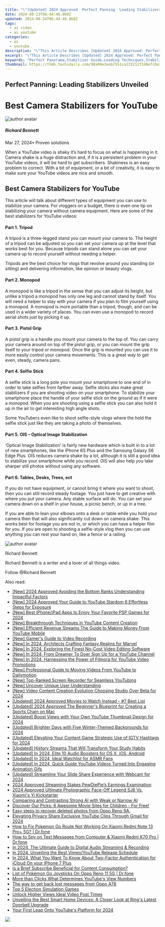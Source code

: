 ```yaml
---
title: "\"[Updated] 2024 Approved  Perfect Panning  Leading Stabilizers Unveiled\""
date: 2024-08-23T06:44:48.860Z
updated: 2024-08-24T06:44:48.860Z
tags:
  - ai video
  - ai youtube
categories:
  - ai
  - youtube
description: "\"This Article Describes [Updated] 2024 Approved: Perfect Panning: Leading Stabilizers Unveiled\""
excerpt: "\"This Article Describes [Updated] 2024 Approved: Perfect Panning: Leading Stabilizers Unveiled\""
keywords: "Perfect Panorama,Stabilizer Guide,Leading Techniques,Stability Mastery,Pan Sharpness Secrets,Balance in Panning,Stabilizers Unlocked"
thumbnail: https://thmb.techidaily.com/98a99e3eeb7551ca233212f1d8efc0e3f75521feec7e96aa9478cde7f5ee2f72.jpg
---
```


## Perfect Panning: Leading Stabilizers Unveiled

# Best Camera Stabilizers for YouTube

![author avatar](https://images.wondershare.com/filmora/article-images/richard-bennett.jpg)

##### Richard Bennett

 Mar 27, 2024• Proven solutions

 When a YouTube video is shaky it’s hard to focus on what is happening in it. Camera shake is a huge distraction and, if it is a persistent problem in your YouTube videos, it will be hard to get subscribers. Shakiness is an easy problem to correct. With a bit of equipment, or a bit of creativity, it is easy to make sure your YouTube videos are nice and smooth.

## Best Camera Stabilizers for YouTube

 This article will talk about different types of equipment you can use to stabilize your camera. For vloggers on a budget, there is even one tip on stabilizing your camera without camera equipment. Here are some of the best stabilizers for YouTube videos:

#### Part 1\. Tripod

 A tripod is a three-legged stand you can mount your camera to. The height of a tripod can be adjusted so you can set your camera up at the level that works best for you. Because tripods can stand alone you can set your camera up to record yourself without needing a helper.

 Tripods are the best choice for vlogs that revolve around you standing (or sitting) and delivering information, like opinion or beauty vlogs.

#### Part 2\. Monopod

 A monopod is like a tripod in the sense that you can adjust its height, but unlike a tripod a monopod has only one leg and cannot stand by itself. You will need a helper to stay with your camera if you plan to film yourself using a monopod. A monopod is more portable than a tripod, though, and can be used in a wider variety of places. You can even use a monopod to record aerial shots just by picking it up.

#### Part 3\. Pistol Grip

 A pistol grip is a handle you mount your camera to the top of. You can carry your camera around on top of the pistol grip, or you can mount the grip itself to your tripod or monopod. Once the grip is mounted you can use it to more easily control your camera movements. This is a great way to get even, steady, camera pans.

#### Part 4\. Selfie Stick

 A selfie stick is a long pole you mount your smartphone to one end of in order to take selfies from farther away. Selfie sticks also make great stabilizers if you are shooting video on your smartphone. To stabilize your smartphone place the handle of your selfie stick on the ground as if it were a monopod. When you are shooting using a selfie stick you can also hold it up in the air to get interesting high angle shots.

 Some YouTubers even like to shoot selfie-style vlogs where the hold the selfie stick just like they are taking a photo of themselves.

#### Part 5\. OIS – Optical Image Stabilization

 ‘Optical Image Stabilization’ is fairly new hardware which is built in to a lot of new smartphones, like the iPhone 6S Plus and the Samsung Galaxy S6 Edge Plus. OIS reduces camera shake by a lot, although it is still a good idea to stabilize your smartphone while you record. OIS will also help you take sharper still photos without using any software.

#### Part 6\. Tables, Desks, Trees, ect

 If you do not have equipment, or cannot bring it where you want to shoot, then you can still record steady footage. You just have to get creative with where you put your camera. Any stable surface will do. You can set your camera down on a shelf in your house, a picnic bench, or up in a tree.

 If you are able to lean your elbows onto a desk or table while you hold your camera then that will also significantly cut down on camera shake. This works best for footage you are not in, or which you can have a helper film for you. If you are open to shooting a selfie-style vlog then you can use anything you can rest your hand on, like a fence or a railing.

![author avatar](https://images.wondershare.com/filmora/article-images/richard-bennett.jpg)

Richard Bennett

Richard Bennett is a writer and a lover of all things video.

Follow @Richard Bennett


<ins class="adsbygoogle"
     style="display:block"
     data-ad-format="autorelaxed"
     data-ad-client="ca-pub-7571918770474297"
     data-ad-slot="1223367746"></ins>



<ins class="adsbygoogle"
     style="display:block"
     data-ad-client="ca-pub-7571918770474297"
     data-ad-slot="8358498916"
     data-ad-format="auto"
     data-full-width-responsive="true"></ins>

<span class="atpl-alsoreadstyle">Also read:</span>
<div><ul>
<li><a href="https://youtube-data.techidaily.com/024-approved-avoiding-the-bottom-ranks-understanding-impactful-factors/"><u>[New] 2024 Approved  Avoiding the Bottom Ranks  Understanding Impactful Factors</u></a></li>
<li><a href="https://youtube-data.techidaily.com/024-approved-your-guide-to-youtube-stardom-6-effortless-steps-for-exposure/"><u>[New] 2024 Approved  Your Guide to YouTube Stardom  6 Effortless Steps for Exposure</u></a></li>
<li><a href="https://screen-activity-recording.techidaily.com/new-best-iphoneipad-apps-to-enjoy-your-favorite-psp-games-for-2024/"><u>[New] Best iPhone/iPad Apps to Enjoy Your Favorite PSP Games for 2024</u></a></li>
<li><a href="https://youtube-data.techidaily.com/reakthrough-techniques-in-youtube-content-creation/"><u>[New] Breakthrough Techniques in YouTube Content Creation</u></a></li>
<li><a href="https://youtube-data.techidaily.com/fficient-revenue-streams-the-guide-to-making-money-from-youtube-mobile/"><u>[New] Efficient Revenue Streams  The Guide to Making Money From YouTube Mobile</u></a></li>
<li><a href="https://youtube-data.techidaily.com/amers-guide-to-video-recording/"><u>[New] Gamer's Guide to Video Recording</u></a></li>
<li><a href="https://youtube-data.techidaily.com/n-2024-architects-crafting-fantasy-realms-for-marvel/"><u>[New] In 2024, Architects Crafting Fantasy Realms for Marvel</u></a></li>
<li><a href="https://youtube-data.techidaily.com/n-2024-exploring-the-finest-no-cost-video-editing-software/"><u>[New] In 2024, Exploring the Finest No-Cost Video Editing Software</u></a></li>
<li><a href="https://youtube-data.techidaily.com/n-2024-from-dreamer-to-doer-sign-up-for-a-youtube-channel/"><u>[New] In 2024, From Dreamer To Doer  Sign Up for a YouTube Channel</u></a></li>
<li><a href="https://youtube-data.techidaily.com/n-2024-harnessing-the-power-of-filmora-for-youtube-video-promotions/"><u>[New] In 2024, Harnessing the Power of Filmora for YouTube Video Promotions</u></a></li>
<li><a href="https://youtube-data.techidaily.com/rofessional-guide-to-moving-videos-from-youtube-to-dailymotion/"><u>[New] Professional Guide to Moving Videos From YouTube to Dailymotion</u></a></li>
<li><a href="https://youtube-data.techidaily.com/op-ranked-screen-recorder-for-seamless-youtubing/"><u>[New] Top-Ranked Screen Recorder for Seamless YouTubing</u></a></li>
<li><a href="https://youtube-data.techidaily.com/ncover-unique-user-understanding/"><u>[New] Uncover Unique User Understanding</u></a></li>
<li><a href="https://youtube-data.techidaily.com/ideo-content-creation-evolution-choosing-studio-over-beta-for-2024/"><u>[New] Video Content Creation Evolution  Choosing Studio Over Beta for 2024</u></a></li>
<li><a href="https://youtube-data.techidaily.com/ed-2024-approved-movies-to-watch-instead-7-best-list/"><u>[Updated] 2024 Approved  Movies to Watch Instead - #7 Best List</u></a></li>
<li><a href="https://youtube-data.techidaily.com/ed-2024-approved-the-beginners-blueprint-for-creating-a-sports-chain-on-mac/"><u>[Updated] 2024 Approved  The Beginner's Blueprint for Creating a Sports Chain on Mac</u></a></li>
<li><a href="https://youtube-data.techidaily.com/ed-boost-views-with-your-own-youtube-thumbnail-design-for-2024/"><u>[Updated] Boost Views with Your Own YouTube Thumbnail Design for 2024</u></a></li>
<li><a href="https://youtube-data.techidaily.com/ed-brighter-days-with-five-winter-themed-backgrounds-for-2024/"><u>[Updated] Brighter Days with Five Winter-Themed Backgrounds for 2024</u></a></li>
<li><a href="https://instagram-videos.techidaily.com/updated-elevating-your-content-game-strategic-use-of-igtv-hashtags-for-2024/"><u>[Updated] Elevating Your Content Game  Strategic Use of IGTV Hashtags for 2024</u></a></li>
<li><a href="https://youtube-data.techidaily.com/ed-history-streams-that-will-transform-your-study-habits/"><u>[Updated] History Streams That Will Transform Your Study Habits</u></a></li>
<li><a href="https://youtube-data.techidaily.com/ed-in-2024-elite-10-audio-boosters-for-os-x-ios-android/"><u>[Updated] In 2024, Elite 10 Audio Boosters for OS X, iOS, Android</u></a></li>
<li><a href="https://youtube-data.techidaily.com/ed-in-2024-ideal-watchlist-for-asmr-fans/"><u>[Updated] In 2024, Ideal Watchlist for ASMR Fans</u></a></li>
<li><a href="https://youtube-data.techidaily.com/ed-in-2024-quick-guide-youtube-videos-turned-into-engaging-animation-gifs/"><u>[Updated] In 2024, Quick Guide  YouTube Videos Turned Into Engaging Animation Gifs</u></a></li>
<li><a href="https://visual-screen-recording.techidaily.com/updated-streamline-your-slide-share-experience-with-webcam-for-2024/"><u>[Updated] Streamline Your Slide Share Experience with Webcam for 2024</u></a></li>
<li><a href="https://fox-links.techidaily.com/2024-approved-streaming-stakes-pewdiepies-earnings-examination/"><u>2024 Approved  Streaming Stakes  PewDiePie’s Earnings Examination</u></a></li>
<li><a href="https://some-approaches.techidaily.com/2024-approved-ultimate-photographic-face-off-legend-sj6-vs-xiaomis-yi-kickstarter/"><u>2024 Approved  Ultimate Photographic Face-Off  Legend SJ6 Vs. Xiaomi's Yi Kickstarter</u></a></li>
<li><a href="https://tech-haven.techidaily.com/comparing-and-contrasting-strong-ai-with-weak-or-narrow-ai/"><u>Comparing and Contrasting Strong AI with Weak or Narrow AI</u></a></li>
<li><a href="https://tech-recovery.techidaily.com/discover-our-picks-6-awesome-movie-sites-for-children-for-free/"><u>Discover Our Picks: 6 Awesome Movie Sites for Children - For Free!</u></a></li>
<li><a href="https://phone-solutions.techidaily.com/easy-steps-to-recover-deleted-photos-from-oppo-reno-9a-by-fonelab-android-recover-photos/"><u>Easy steps to recover deleted photos from Oppo Reno 9A.</u></a></li>
<li><a href="https://youtube-data.techidaily.com/ting-privacy-share-exclusive-youtube-clips-through-gmail-for-2024/"><u>Elevating Privacy  Share Exclusive YouTube Clips Through Gmail for 2024</u></a></li>
<li><a href="https://android-pokemon-go.techidaily.com/how-to-fix-pokemon-go-route-not-working-on-xiaomi-redmi-note-13-proplus-5g-drfone-by-drfone-virtual-android/"><u>How to Fix Pokemon Go Route Not Working On Xiaomi Redmi Note 13 Pro+ 5G? | Dr.fone</u></a></li>
<li><a href="https://android-location-track.techidaily.com/how-to-spy-on-text-messages-from-computer-and-xiaomi-redmi-k70-pro-drfone-by-drfone-virtual-android/"><u>How to Spy on Text Messages from Computer & Xiaomi Redmi K70 Pro | Dr.fone</u></a></li>
<li><a href="https://screen-video-capture.techidaily.com/in-2024-the-ultimate-guide-to-digital-audio-streaming-and-recording/"><u>In 2024, The Ultimate Guide to Digital Audio Streaming & Recording</u></a></li>
<li><a href="https://youtube-data.techidaily.com/24-unveiling-the-best-vimeoyoutube-release-schedule/"><u>In 2024, Unveiling the Best Vimeo/YouTube Release Schedule</u></a></li>
<li><a href="https://activate-lock.techidaily.com/in-2024-what-you-want-to-know-about-two-factor-authentication-for-icloud-on-your-iphone-7-plus-by-drfone-ios/"><u>In 2024, What You Want To Know About Two-Factor Authentication for iCloud On your iPhone 7 Plus</u></a></li>
<li><a href="https://youtube-data.techidaily.com/brief-subscribe-beneficial-for-content-consumption/"><u>Is a Brief Subscribe Beneficial for Content Consumption?</u></a></li>
<li><a href="https://android-pokemon-go.techidaily.com/list-of-pokemon-go-joysticks-on-oppo-reno-11-5g-drfone-by-drfone-virtual-android/"><u>List of Pokémon Go Joysticks On Oppo Reno 11 5G | Dr.fone</u></a></li>
<li><a href="https://youtube-data.techidaily.com/than-clicks-what-determines-youtubes-view-numbers/"><u>More than Clicks  What Determines YouTube's View Numbers</u></a></li>
<li><a href="https://techidaily.com/the-way-to-get-back-lost-messages-from-oppo-a78-by-fonelab-android-recover-messages/"><u>The way to get back lost messages from Oppo A78</u></a></li>
<li><a href="https://screen-recording.techidaily.com/top-5-election-simulation-games/"><u>Top 5 Election Simulation Games</u></a></li>
<li><a href="https://youtube-data.techidaily.com/k-higher-views-ideal-video-post-times/"><u>Unlock Higher Views  Ideal Video Post Times</u></a></li>
<li><a href="https://buynow-info.techidaily.com/unveiling-the-best-smart-home-devices-a-closer-look-at-rings-latest-doorbell-upgrade/"><u>Unveiling the Best Smart Home Devices: A Closer Look at Ring's Latest Doorbell Upgrade</u></a></li>
<li><a href="https://youtube-data.techidaily.com/first-leap-onto-youtubes-platform-for-2024/"><u>Your First Leap Onto YouTube's Platform for 2024</u></a></li>
</ul></div>

<!-- affiliate ads begin -->
<a href="https://store.revouninstaller.com/order/checkout.php?PRODS=28010250&QTY=1&AFFILIATE=108875&CART=1"><img src="https://secure.avangate.com/images/merchant/4282ec8de8c9be897e7aff4aa231b1a4/336__280a.jpg" border="0"></a>
<!-- affiliate ads end -->